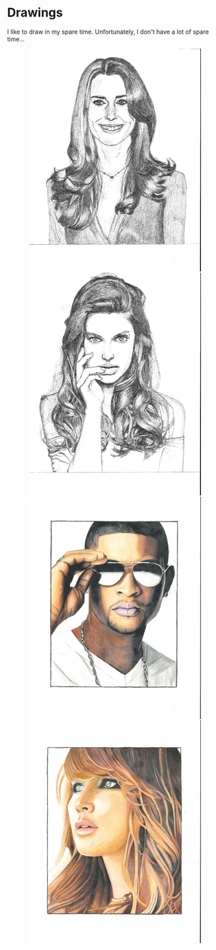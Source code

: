 # Drawings

I like to draw in my spare time. Unfortunately, I don't have a lot of spare time...

<center><img src="drawings/Kate_Middleton_drawing_scanned.pdf" alt="Kate Middleton sketch" width="400"/><img src="drawings/Model1_drawing_scanned.pdf" alt="Model1 sketch" width="400"/></center>  

<center><img src="drawings/Usher_drawing_scanned.pdf" alt="Usher drawing" width="400"/><img src="drawings/Jennifer_Lawrence_drawing_scanned.pdf" alt="Jennifer_Lawrence drawing" width="400"/></center>  
